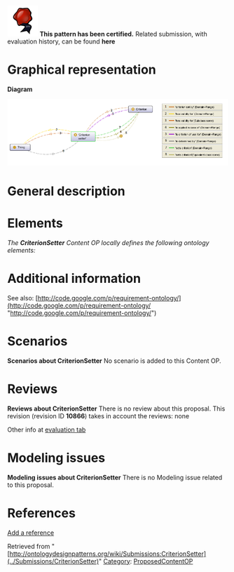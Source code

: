 [![](../images/thumb/b/b5/Certified.png/70px-Certified.png)](../Image/Certified.png "Certified.png") __This pattern has been certified.__
Related submission, with evaluation history, can be found __here__





#  Graphical representation


__Diagram__




[![Image:Criterion setter.png](../images/c/cf/Criterion_setter.png)](../Image/Criterion_setter.png "Image:Criterion setter.png")




#  General description


  




#  Elements


_The __CriterionSetter__ Content OP locally defines the following ontology elements:_



#  Additional information


See also: [http://code.google.com/p/requirement-ontology/](http://code.google.com/p/requirement-ontology/ "http://code.google.com/p/requirement-ontology/")



#  Scenarios



__Scenarios about CriterionSetter__
No scenario is added to this Content OP.




#  Reviews



__Reviews about CriterionSetter__
There is no review about this proposal.
This revision (revision ID __10866__) takes in account the reviews: none


Other info at [evaluation tab](http://ontologydesignpatterns.org/wiki/index.php?title=Submissions:CriterionSetter&action=evaluation "http://ontologydesignpatterns.org/wiki/index.php?title=Submissions:CriterionSetter&action=evaluation")




  




#  Modeling issues



__Modeling issues about CriterionSetter__
There is no Modeling issue related to this proposal.




  




#  References


[Add a reference](index.php@title=Odp%253AAdd_reference&subject=../Submissions/CriterionSetter "http://ontologydesignpatterns.org/wiki/index.php?title=Odp:Add_reference&subject=Submissions%3ACriterionSetter")


  






Retrieved from "[http://ontologydesignpatterns.org/wiki/Submissions:CriterionSetter](../Submissions/CriterionSetter)"
 [Category](http://ontologydesignpatterns.org/wiki/Special:Categories "Special:Categories"): [ProposedContentOP](../Category/ProposedContentOP "Category:ProposedContentOP")